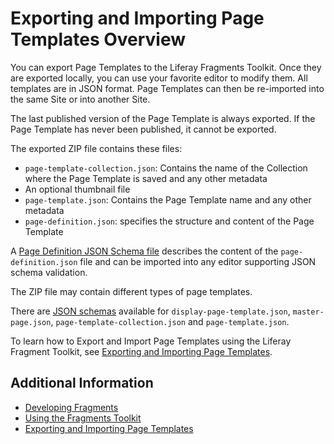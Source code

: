 # Exporting and Importing Page Templates Overview

You can export Page Templates to the Liferay Fragments Toolkit. Once they are exported locally, you can use your favorite editor to modify them. All templates are in JSON format. Page Templates can then be re-imported into the same Site or into another Site.

The last published version of the Page Template is always exported. If the Page Template has never been published, it cannot be exported.

The exported ZIP file contains these files: 

* `page-template-collection.json`: Contains the name of the Collection where the Page Template is saved and any other metadata
* An optional thumbnail file
* `page-template.json`: Contains the Page Template name and any other metadata
* `page-definition.json`: specifies the structure and content of the Page Template

A [Page Definition JSON Schema file](https://github.com/liferay/liferay-portal/blob/[$LIFERAY_LEARN_PORTAL_GIT_TAG$]/modules/apps/layout/layout-page-template-api/src/main/resources/com/liferay/layout/page/template/validator/dependencies/page_definition_json_schema.json) describes the content of the `page-definition.json` file and can be imported into any editor supporting JSON schema validation.

The ZIP file may contain different types of page templates. 

There are [JSON schemas](https://github.com/liferay/liferay-portal/tree/[$LIFERAY_LEARN_PORTAL_GIT_TAG$]/modules/apps/layout/layout-page-template-api/src/main/resources/com/liferay/layout/page/template/validator/dependencies) available for `display-page-template.json`, `master-page.json`, `page-template-collection.json` and `page-template.json`.

To learn how to Export and Import Page Templates using the Liferay Fragment Toolkit, see [Exporting and Importing Page Templates](./exporting-and-importing-page-templates.md).

## Additional Information

* [Developing Fragments](./developing-fragments-intro.md)
* [Using the Fragments Toolkit](./using-the-fragments-toolkit.md)
* [Exporting and Importing Page Templates](./exporting-and-importing-page-templates.md)
